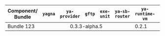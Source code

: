 | Component/<br>Bundle                                 | `yagna` | `ya-provider` | `gftp` | `exe-unit` | `ya-sb-router` | `ya-runtime-vm` | `ya-runtime-wasi` | `ya-client` | `yapapi` | `gwasm-runner` | `gnt2-contracts` | `gnt2-migration-ui` |
| ---------------------------------------------------- | ------- | ------------- | ------ | ---------- | -------------- | --------------- | ----------------- | ----------- | -------- | -------------- | ---------------- | ------------------- |
| Bundle 123 <td colspan=5 align=center> 0.3.3-alpha.5 | 0.2.1   | 0.2.5         | 0.3.3  | 0.1.5      | 0.3            | ???             | ???               |

